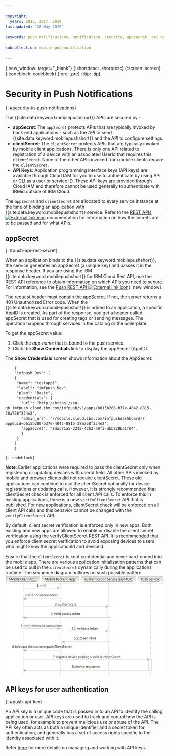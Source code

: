 ```yaml
---

copyright:
  years: 2015, 2017, 2019
lastupdated: "28 May 2019"

keywords: push notifications, notification, security, appsecret, api keys

subcollection: mobile-pushnotification

---
```


{:new_window: target="_blank"}
{:shortdesc: .shortdesc}
{:screen:.screen}
{:codeblock:.codeblock}
{:pre: .pre}
{:tip: .tip}

# Security in Push Notifications 
{: #security-in-push-notifications}

The {{site.data.keyword.mobilepushshort}} APIs are secured by -

- **appSecret**: The `appSecret` protects APIs that are typically invoked by back end applications - such as the API to send {{site.data.keyword.mobilepushshort}} and the API to configure settings.
- **clientSecret**:  The `clientSecret` protects APIs that are typically invoked by mobile client applications. There is only one API related to registration of a device with an associated UserId that requires this `clientSecret`. None of the other APIs invoked from mobile clients require the `clientSecret`. 
- **API Keys**: Application programming interface keys (API keys) are available through Cloud IAM for you to use to authenticate by using API or CLI as a user or service ID. These API keys are provided through Cloud IAM and therefore cannot be used generally to authenticate with IBMid outside of IBM Cloud. 

The `appSecret` and `clientSecret` are allocated to every service instance at the time of binding an application with {{site.data.keyword.mobilepushshort}} service. Refer to the [REST APIs ![External link icon](../../icons/launch-glyph.svg "External link icon")](https://eu-gb.imfpush.cloud.ibm.com/imfpush/) documentation for information on how the secrets are to be passed and for what APIs.

## appSecret 
{: #push-api-rest-secret}

When an application binds to the {{site.data.keyword.mobilepushshort}}, the service generates an appSecret (a unique key) and passes it in the response header. If you are using the IBM {{site.data.keyword.mobilepushshort}} for IBM Cloud Rest API, use the REST API reference to obtain information on which APIs you need to secure. For information, see the [Push REST API ![External link icon](../../icons/launch-glyph.svg "External link icon")](https://eu-gb.imfpush.cloud.ibm.com/imfpush/){: new_window}.

The request header must contain the appSecret. If not, the server returns a 401 Unauthorized Error code. When the {{site.data.keyword.mobilepushshort}} is added to an application, a specific AppID is created. As part of the response, you get a header called appSecret that is used for creating tags or sending messages. The operation happens through services in the catalog or the boilerplate.

To get the appSecret value:

1. Click the *app-name* that is bound to the push service.
2. Click the **Show Credentials** link to display the appSecret (AppID).

The **Show Credentials** screen shows information about the AppSecret:
```
	{
    "imfpush_Dev": [
    {
     "name": "testapp1",
     "label": "imfpush_Dev",
     "plan": "Basic",
     "credentials": {
       "url": "http://https://eu-gb.imfpush.cloud.ibm.com/imfpush/v1/apps/b615b280-b37e-4042-8815-38a758f234e2",
       "admin_url": "//mobile.cloud.ibm.com/imfpushdashboard/?appGuid=b615b280-b37e-4042-8815-38a758f234e2",
       "appSecret": "8dac71a5-2219-42b3-a9f3-dbb828ba1f04",
       }
     }
    ]
    }
```
	{: codeblock} 


**Note**: Earlier applications were required to pass the clientSecret only when registering or updating devices with userId field. All other APIs invoked by mobile and browser clients did not require clientSecret. These old applications can continue to use the clientSecret optionally for device registrations or updating calls. However, it is strongly recommended that clientSecret check is enforced for all client API calls. To enforce this in existing applications, there is a new `verifyClientSecret` API that is published.  For new applications, clientSecret check will be enforced on all client API calls and this behavior cannot be changed with the `verifyClientSecret` API.

By default, client secret verification is enforced only in new apps. Both existing and new apps are allowed to enable or disable the client secret verification using the verifyClientSecret REST API. It is recommended that you enforce client secret verification to avoid exposing devices to users who might know the applicationId and deviceId.

Ensure that the `clientSecret` is kept confidential and never hard-coded into the mobile app. There are various application initialization patterns that can be used to pull in the `clientSecret` dynamically during the applications runtime. The sequence diagram outlines on such possible pattern.
![Enable_Push](images/init_client_secret.jpg) 

## API keys for user authentication
{: #push-api-key}

An API key is a unique code that is passed in to an API to identify the calling application or user. API keys are used to track and control how the API is being used, for example to prevent malicious use or abuse of the API. The API key often acts as both a unique identifier and a secret token for authentication, and generally has a set of access rights specific to the identity associated with it.

Refer [here](https://cloud.ibm.com/docs/iam?topic=iam-manapikey) for more details on managing and working with API keys.

